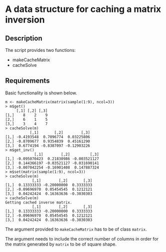 # A data structure for caching a matrix inversion

## Description
The script provides two functions:
- makeCacheMatrix
- cacheSolve

## Requirements
Basic functionality is shown below.
```
m <- makeCacheMatrix(matrix(sample(1:9), ncol=3))
> m$get()
     [,1] [,2] [,3]
[1,]    8    2    9
[2,]    6    1    5
[3,]    3    4    7
> cacheSolve(m)
           [,1]       [,2]        [,3]
[1,] -0.4193548  0.7096774  0.03225806
[2,] -0.8709677  0.9354839  0.45161290
[3,]  0.6774194 -0.8387097 -0.12903226
> m$get_inv()
             [,1]        [,2]         [,3]
[1,] -0.095070423  0.21830986 -0.003521127
[2,]  0.144366197 -0.03521127 -0.031690141
[3,] -0.007042254 -0.16901408  0.147887324
> m$set(matrix(sample(1:9), ncol=3))
> cacheSolve(m)
            [,1]        [,2]       [,3]
[1,]  0.13333333 -0.20000000  0.3333333
[2,] -0.09696970  0.05454545  0.1212121
[3,]  0.04242424  0.16363636 -0.3030303
> cacheSolve(m)
Getting cached inverse matrix.
            [,1]        [,2]       [,3]
[1,]  0.13333333 -0.20000000  0.3333333
[2,] -0.09696970  0.05454545  0.1212121
[3,]  0.04242424  0.16363636 -0.3030303
```
The argument provided to `makeCacheMatrix` has to be
of class `matrix`.

The argument needs to include the correct number of
columns in order for the matrix generated by `matrix`
to be of square shape.
